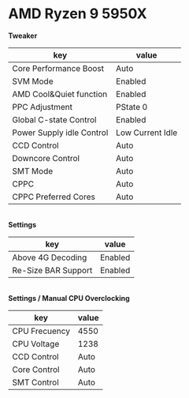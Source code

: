 # AMD Ryzen 9 5950X

**Tweaker**

| key                       | value            |
| ------------------------- | ---------------- |
| Core Performance Boost    | Auto             |
| SVM Mode                  | Enabled          |
| AMD Cool\&Quiet function  | Enabled          |
| PPC Adjustment            | PState 0         |
| Global C-state Control    | Enabled          |
| Power Supply idle Control | Low Current Idle |
| CCD Control               | Auto             |
| Downcore Control          | Auto             |
| SMT Mode                  | Auto             |
| CPPC                      | Auto             |
| CPPC Preferred Cores      | Auto             |

\
**Settings**

| key                 | value   |
| ------------------- | ------- |
| Above 4G Decoding   | Enabled |
| Re-Size BAR Support | Enabled |

\
**Settings / Manual CPU Overclocking**

| key           | value |
| ------------- | ----- |
| CPU Frecuency | 4550  |
| CPU Voltage   | 1238  |
| CCD Control   | Auto  |
| Core Control  | Auto  |
| SMT Control   | Auto  |

